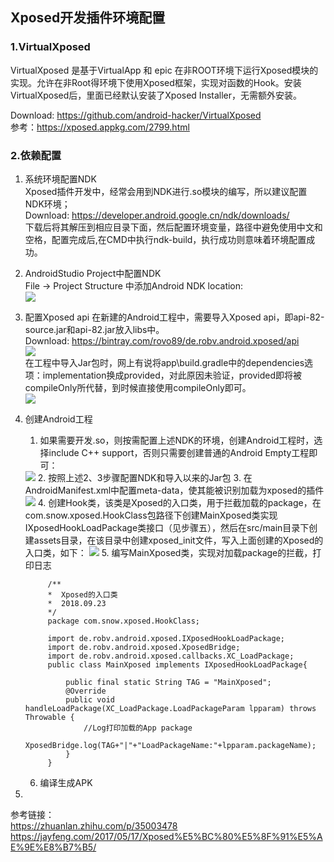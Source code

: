 ## Xposed开发插件环境配置

### 1.VirtualXposed

VirtualXposed 是基于VirtualApp 和 epic 在非ROOT环境下运行Xposed模块的实现。允许在非Root得环境下使用Xposed框架，实现对函数的Hook。安装VirtualXposed后，里面已经默认安装了Xposed Installer，无需额外安装。  

Download: https://github.com/android-hacker/VirtualXposed   
参考：https://xposed.appkg.com/2799.html   


### 2.依赖配置

1. 系统环境配置NDK  
	Xposed插件开发中，经常会用到NDK进行.so模块的编写，所以建议配置NDK环境；  
	Download: https://developer.android.google.cn/ndk/downloads/  
	下载后将其解压到相应目录下面，然后配置环境变量，路径中避免使用中文和空格，配置完成后,在CMD中执行ndk-build，执行成功则意味着环境配置成功。
2. AndroidStudio Project中配置NDK	  
	File -> Project Structure 中添加Android NDK location:  
	 <img src="https://github.com/shadow-horse/Learning-resource/blob/master/practice/media/ndk_201809201209.png" />  
	
3. 配置Xposed api
   在新建的Android工程中，需要导入Xposed api，即api-82-source.jar和api-82.jar放入libs中。  
   Download: https://bintray.com/rovo89/de.robv.android.xposed/api  
    <img src="https://github.com/shadow-horse/Learning-resource/blob/master/practice/media/xposed_api_import_201809201223.jpg" />  
   在工程中导入Jar包时，网上有说将app\build.gradle中的dependencies选项：implementation换成provided，对此原因未验证，provided即将被compileOnly所代替，到时候直接使用compileOnly即可。  
   <img src="https://github.com/shadow-horse/Learning-resource/blob/master/practice/media/xposed_api_impored_201009201229.png" />  
   
4. 创建Android工程  
	1. 如果需要开发.so，则按需配置上述NDK的环境，创建Android工程时，选择include C++ support，否则只需要创建普通的Android Empty工程即可：  
	<img src="https://github.com/shadow-horse/Learning-resource/blob/master/practice/media/xposed_android_project_20180923936.png" />
	2. 按照上述2、3步骤配置NDK和导入以来的Jar包
	3. 在AndroidManifest.xml中配置meta-data，使其能被识别加载为xposed的插件  
	<img src="https://github.com/shadow-horse/Learning-resource/blob/master/practice/media/xposed_android_project_201809231125.png" />  
	4. 创建Hook类，该类是Xposed的入口类，用于拦截加载的package，在com.snow.xposed.HookClass包路径下创建MainXposed类实现IXposedHookLoadPackage类接口（见步骤五），然后在src/main目录下创建assets目录，在该目录中创建xposed_init文件，写入上面创建的Xposed的入口类，如下：  
	<img src="https://github.com/shadow-horse/Learning-resource/blob/master/practice/media/xposed_android_project_201809231144.png" />
	5. 编写MainXposed类，实现对加载package的拦截，打印日志 
	
			/**
		 	*  Xposed的入口类
 			*  2018.09.23
 			*/
			package com.snow.xposed.HookClass;
			
			import de.robv.android.xposed.IXposedHookLoadPackage;
			import de.robv.android.xposed.XposedBridge;
			import de.robv.android.xposed.callbacks.XC_LoadPackage;
			public class MainXposed implements IXposedHookLoadPackage{
			
			    public final static String TAG = "MainXposed";
			    @Override
			    public void handleLoadPackage(XC_LoadPackage.LoadPackageParam lpparam) throws Throwable {
			        //Log打印加载的App package
			        XposedBridge.log(TAG+"|"+"LoadPackageName:"+lpparam.packageName);
			    }
			}
	
	6. 编译生成APK
5.    
   
参考链接：   
	https://zhuanlan.zhihu.com/p/35003478  
	https://jayfeng.com/2017/05/17/Xposed%E5%BC%80%E5%8F%91%E5%AE%9E%E8%B7%B5/  


